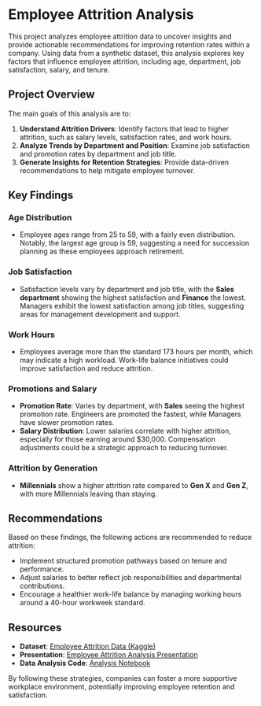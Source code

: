 # Employee Attrition Analysis

This project analyzes employee attrition data to uncover insights and provide actionable recommendations for improving retention rates within a company. Using data from a synthetic dataset, this analysis explores key factors that influence employee attrition, including age, department, job satisfaction, salary, and tenure.

## Project Overview

The main goals of this analysis are to:
1. **Understand Attrition Drivers**: Identify factors that lead to higher attrition, such as salary levels, satisfaction rates, and work hours.
2. **Analyze Trends by Department and Position**: Examine job satisfaction and promotion rates by department and job title.
3. **Generate Insights for Retention Strategies**: Provide data-driven recommendations to help mitigate employee turnover.

## Key Findings

### Age Distribution
- Employee ages range from 25 to 59, with a fairly even distribution. Notably, the largest age group is 59, suggesting a need for succession planning as these employees approach retirement.

### Job Satisfaction
- Satisfaction levels vary by department and job title, with the **Sales department** showing the highest satisfaction and **Finance** the lowest. Managers exhibit the lowest satisfaction among job titles, suggesting areas for management development and support.

### Work Hours
- Employees average more than the standard 173 hours per month, which may indicate a high workload. Work-life balance initiatives could improve satisfaction and reduce attrition.

### Promotions and Salary
- **Promotion Rate**: Varies by department, with **Sales** seeing the highest promotion rate. Engineers are promoted the fastest, while Managers have slower promotion rates.
- **Salary Distribution**: Lower salaries correlate with higher attrition, especially for those earning around $30,000. Compensation adjustments could be a strategic approach to reducing turnover.

### Attrition by Generation
- **Millennials** show a higher attrition rate compared to **Gen X** and **Gen Z**, with more Millennials leaving than staying.

## Recommendations
Based on these findings, the following actions are recommended to reduce attrition:
- Implement structured promotion pathways based on tenure and performance.
- Adjust salaries to better reflect job responsibilities and departmental contributions.
- Encourage a healthier work-life balance by managing working hours around a 40-hour workweek standard.

## Resources

- **Dataset**: [Employee Attrition Data (Kaggle)](https://www.kaggle.com/datasets/mrsimple07/employee-attrition-data-prediction)
- **Presentation**: [Employee Attrition Analysis Presentation](https://github.com/Charlottecool/Employee-Attrition-Analysis/blob/master/Presentation.pdf)
- **Data Analysis Code**: [Analysis Notebook](https://github.com/Charlottecool/Employee-Attrition-Analysis/blob/master/Employee%20Attirtion%20Analysis.ipynb)

By following these strategies, companies can foster a more supportive workplace environment, potentially improving employee retention and satisfaction.
